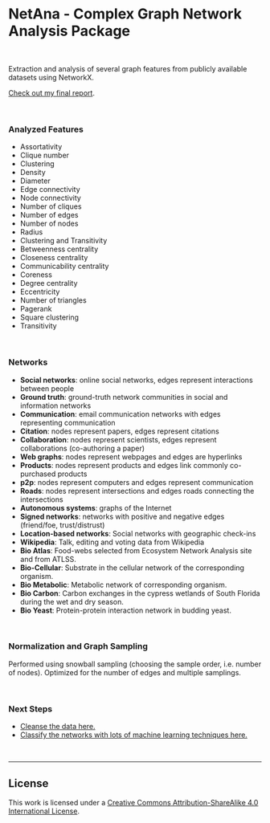 # NetAna - Complex Graph Network Analysis Package

<br>

Extraction and analysis of several graph features from publicly available datasets using NetworkX. 

[Check out my final report](final_report.pdf).


<br>


### Analyzed Features

* Assortativity
* Clique number
* Clustering
* Density
* Diameter
* Edge connectivity
* Node connectivity
* Number of cliques
* Number of edges
* Number of nodes
* Radius
* Clustering and Transitivity
* Betweenness centrality
* Closeness centrality
* Communicability centrality
* Coreness
* Degree centrality
* Eccentricity
* Number of triangles
* Pagerank
* Square clustering
* Transitivity

<br>

### Networks

* **Social networks**: online social networks, edges represent interactions between people
* **Ground truth**: ground-truth network communities in social and information networks
* **Communication**: email communication networks with edges representing communication
* **Citation**: nodes represent papers, edges represent citations
* **Collaboration**: nodes represent scientists, edges represent collaborations (co-authoring a paper)
* **Web graphs**: nodes represent webpages and edges are hyperlinks
* **Products**: nodes represent products and edges link commonly co-purchased products
* **p2p**: nodes represent computers and edges represent communication
* **Roads**: nodes represent intersections and edges roads connecting the intersections
* **Autonomous systems**: graphs of the Internet
* **Signed networks**: networks with positive and negative edges (friend/foe, trust/distrust)
* **Location-based networks**: Social networks with geographic check-ins
* **Wikipedia**: Talk, editing and voting data from Wikipedia
* **Bio Atlas**: Food-webs selected from Ecosystem Network Analysis site and from ATLSS.
* **Bio-Cellular**: Substrate in the cellular network of the corresponding organism.
* **Bio Metabolic**: Metabolic network of corresponding organism.
* **Bio Carbon**: Carbon exchanges in the cypress wetlands of South Florida during the wet and dry season.
* **Bio Yeast**: Protein-protein interaction network in budding yeast.

<br>


### Normalization and Graph Sampling

Performed using snowball sampling (choosing the sample order, i.e. number of nodes). Optimized for the number of edges and multiple samplings.

<br>

### Next Steps


* [Cleanse the data here.](https://github.com/MEV-WAIFU-LABS/NetClean-Complex-Networks-Data-Cleanser)
* [Classify the networks with lots of machine learning techniques here.](https://github.com/MEV-WAIFU-LABS/MLNet-Classifying-Complex-Networks)

<br>

----


## License

This work is licensed under a [Creative Commons Attribution-ShareAlike 4.0 International License](http://creativecommons.org/licenses/by-sa/4.0/). 
